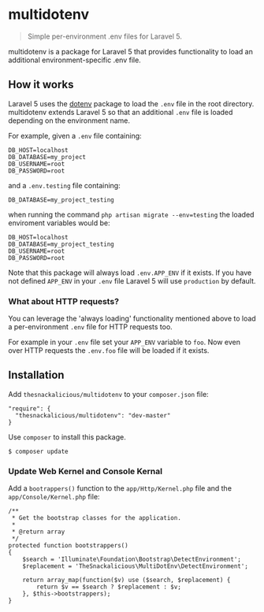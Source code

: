 # multidotenv
> Simple per-environment .env files for Laravel 5.

multidotenv is a package for Laravel 5 that provides functionality to load an additional environment-specific .env file.

## How it works
Laravel 5 uses the [dotenv](https://github.com/bkeepers/dotenv) package to load the `.env` file in the root directory. multidotenv extends Laravel 5 so that an additional `.env` file is loaded depending on the environment name.

For example, given a `.env` file containing:
```
DB_HOST=localhost
DB_DATABASE=my_project
DB_USERNAME=root
DB_PASSWORD=root
```
and a `.env.testing` file containing:
```
DB_DATABASE=my_project_testing
```
when running the command `php artisan migrate --env=testing` the loaded enviroment variables would be:
```
DB_HOST=localhost
DB_DATABASE=my_project_testing
DB_USERNAME=root
DB_PASSWORD=root
```
Note that this package will always load `.env.APP_ENV` if it exists. If you have not defined `APP_ENV` in your `.env` file Laravel 5 will use `production` by default.

### What about HTTP requests?
You can leverage the 'always loading' functionality mentioned above to load a per-environment `.env` file for HTTP requests too.

For example in your `.env` file set your `APP_ENV` variable to `foo`. Now even over HTTP requests the `.env.foo` file will be loaded if it exists.

## Installation

Add `thesnackalicious/multidotenv` to your `composer.json` file:

```
"require": {
  "thesnackalicious/multidotenv": "dev-master"
}
```

Use `composer` to install this package.

```
$ composer update
```

### Update Web Kernel and Console Kernal
Add a `bootrappers()` function to the `app/Http/Kernel.php` file and the `app/Console/Kernel.php` file:
```
/**
 * Get the bootstrap classes for the application.
 *
 * @return array
 */
protected function bootstrappers()
{
    $search = 'Illuminate\Foundation\Bootstrap\DetectEnvironment';
    $replacement = 'TheSnackalicious\MultiDotEnv\DetectEnvironment';

    return array_map(function($v) use ($search, $replacement) {
        return $v == $search ? $replacement : $v;
    }, $this->bootstrappers);
}
```
